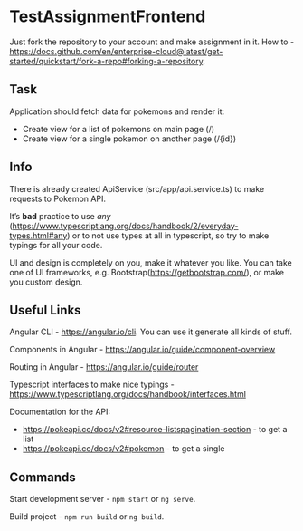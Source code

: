 # TestAssignmentFrontend

Just fork the repository to your account and make assignment in it. How to - https://docs.github.com/en/enterprise-cloud@latest/get-started/quickstart/fork-a-repo#forking-a-repository.

## Task
Application should fetch data for pokemons and render it:
* Create view for a list of pokemons on main page (/)
* Create view for a single pokemon on another page (/{id})

## Info
There is already created ApiService (src/app/api.service.ts) to make requests to Pokemon API.

It’s **bad** practice to use *any* (https://www.typescriptlang.org/docs/handbook/2/everyday-types.html#any) or to not use types at all in typescript, so try to make typings for all your code.

UI and design is completely on you, make it whatever you like.
You can take one of UI frameworks, e.g. Bootstrap(https://getbootstrap.com/), or make you custom design.

## Useful Links
Angular CLI - https://angular.io/cli. You can use it generate all kinds of stuff.

Components in Angular - https://angular.io/guide/component-overview

Routing in Angular - https://angular.io/guide/router

Typescript interfaces to make nice typings - https://www.typescriptlang.org/docs/handbook/interfaces.html

Documentation for the API:
* https://pokeapi.co/docs/v2#resource-listspagination-section - to get a list
* https://pokeapi.co/docs/v2#pokemon - to get a single

## Commands
Start development server - `npm start` or `ng serve`.

Build project - `npm run build` or `ng build`.
